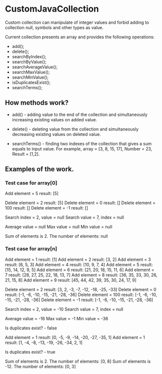 # CustomJavaCollection

Custom collection can manipulate of integer values and forbid adding to collection null, symbols and other types as value.

Current collection presents an array and provides the following operations:
  - add();
  - delete();
  - searchByIndex();
  - searchByValue();
  - searchAverageValue();
  - searchMaxValue();
  - searchMinValue();
  - isDuplicatesExist();
  - searchTerms();

## How methods work?

  - add() - adding value to the end of the collection and simultaneously increasing existing values on added value.

  - delete() - deleting value from the collection and simultaneously decreasing existing values on deleted value.

  - searchTerms() - finding two indexes of the collection that gives a sum equals to input value.
                    For example, array = [3, 8, 15, 17], Number = 23, Result = [1,2].


## Examples of the work.

### Test case for array[0]

Add    element = 5    result: [5]

Delete element = 2    result: [5]
Delete element = 0    result: []
Delete element = 100  result: []
Delete element = -1   result: []

Search index = 2, value = null
Search value = 7, index = null

Average value = null
Max value     = null
Min value     = null

Sum of elements is 2.   The number of elements: null

### Test case for array[n]

Add    element = 1    result: [1]
Add    element = 2    result: [3, 2]
Add    element = 3    result: [6, 5, 3]
Add    element = 4    result: [10, 9, 7, 4]
Add    element = 5    result: [15, 14, 12, 9, 5]
Add    element = 6    result: [21, 20, 18, 15, 11, 6]
Add    element = 7    result: [28, 27, 25, 22, 18, 13, 7]
Add    element = 8    result: [36, 35, 33, 30, 26, 21, 15, 8]
Add    element = 9    result: [45, 44, 42, 39, 35, 30, 24, 17, 9]

Delete element = 2    result: [3, 2, -3, -7, -12, -18, -25, -33]
Delete element = 0    result: [-1, -6, -10, -15, -21, -28, -36]
Delete element = 100  result: [-1, -6, -10, -15, -21, -28, -36]
Delete element = -1   result: [-1, -6, -10, -15, -21, -28, -36]

Search index = 2, value = -10
Search value = 7, index = null

Average value = -16
Max value     = -1
Min value     = -36

Is duplicates exist? - false

Add    element = 1    result: [0, -5, -9, -14, -20, -27, -35, 1]
Add    element = 1    result: [1, -4, -8, -13, -19, -26, -34, 2, 1]

Is duplicates exist? - true

Sum of elements is 2.   The number of elements: [0, 8]
Sum of elements is -12. The number of elements: [0, 3]